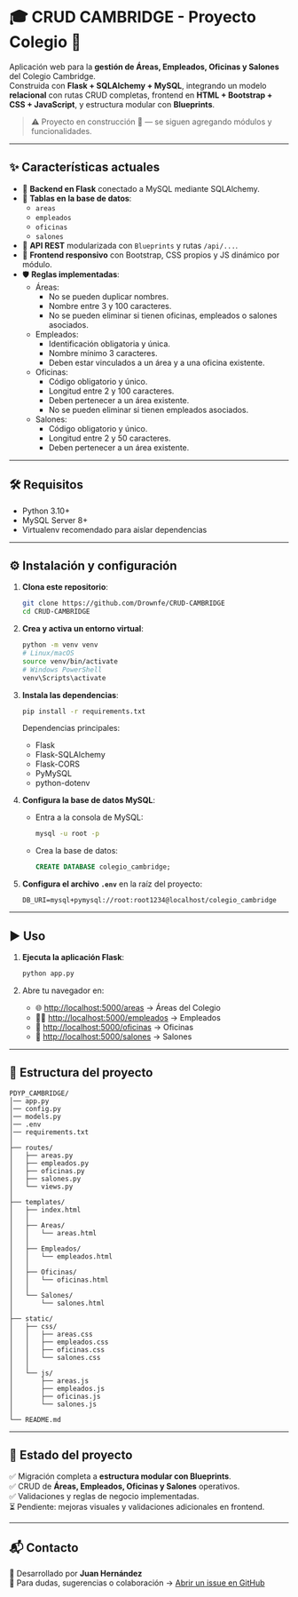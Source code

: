 # 🎓 CRUD CAMBRIDGE - Proyecto Colegio 🚀

Aplicación web para la **gestión de Áreas, Empleados, Oficinas y Salones** del Colegio Cambridge.  
Construida con **Flask + SQLAlchemy + MySQL**, integrando un modelo **relacional** con rutas CRUD completas, frontend en **HTML + Bootstrap + CSS + JavaScript**, y estructura modular con **Blueprints**.

> ⚠️ Proyecto en construcción 🚧 — se siguen agregando módulos y funcionalidades.

---

## ✨ Características actuales

- 🐍 **Backend en Flask** conectado a MySQL mediante SQLAlchemy.  
- 📂 **Tablas en la base de datos**:  
  - `areas`  
  - `empleados`  
  - `oficinas`  
  - `salones`  
- 🔗 **API REST** modularizada con `Blueprints` y rutas `/api/...`.  
- 🎨 **Frontend responsivo** con Bootstrap, CSS propios y JS dinámico por módulo.  
- 🛡️ **Reglas implementadas**:  
  - Áreas:  
    - No se pueden duplicar nombres.  
    - Nombre entre 3 y 100 caracteres.  
    - No se pueden eliminar si tienen oficinas, empleados o salones asociados.  
  - Empleados:  
    - Identificación obligatoria y única.  
    - Nombre mínimo 3 caracteres.  
    - Deben estar vinculados a un área y a una oficina existente.  
  - Oficinas:  
    - Código obligatorio y único.  
    - Longitud entre 2 y 100 caracteres.  
    - Deben pertenecer a un área existente.  
    - No se pueden eliminar si tienen empleados asociados.  
  - Salones:  
    - Código obligatorio y único.  
    - Longitud entre 2 y 50 caracteres.  
    - Deben pertenecer a un área existente.  

---

## 🛠️ Requisitos

- Python 3.10+  
- MySQL Server 8+  
- Virtualenv recomendado para aislar dependencias  

---

## ⚙️ Instalación y configuración

1. **Clona este repositorio**:

   ```bash
   git clone https://github.com/Drownfe/CRUD-CAMBRIDGE
   cd CRUD-CAMBRIDGE
   ```

2. **Crea y activa un entorno virtual**:

   ```bash
   python -m venv venv
   # Linux/macOS
   source venv/bin/activate
   # Windows PowerShell
   venv\Scripts\activate
   ```

3. **Instala las dependencias**:

   ```bash
   pip install -r requirements.txt
   ```

   Dependencias principales:
   - Flask  
   - Flask-SQLAlchemy  
   - Flask-CORS  
   - PyMySQL  
   - python-dotenv  

4. **Configura la base de datos MySQL**:

   - Entra a la consola de MySQL:

     ```bash
     mysql -u root -p
     ```

   - Crea la base de datos:

     ```sql
     CREATE DATABASE colegio_cambridge;
     ```

5. **Configura el archivo `.env`** en la raíz del proyecto:

   ```
   DB_URI=mysql+pymysql://root:root1234@localhost/colegio_cambridge
   ```

---

## ▶️ Uso

1. **Ejecuta la aplicación Flask**:

   ```bash
   python app.py
   ```

2. Abre tu navegador en:  
   - 🌐 [http://localhost:5000/areas](http://localhost:5000/areas) → Áreas del Colegio  
   - 👨‍🏫 [http://localhost:5000/empleados](http://localhost:5000/empleados) → Empleados  
   - 🏢 [http://localhost:5000/oficinas](http://localhost:5000/oficinas) → Oficinas  
   - 🏫 [http://localhost:5000/salones](http://localhost:5000/salones) → Salones  

---

## 📂 Estructura del proyecto

```
PDYP_CAMBRIDGE/
│── app.py
│── config.py
│── models.py
│── .env
│── requirements.txt
│
├── routes/
│   ├── areas.py
│   ├── empleados.py
│   ├── oficinas.py
│   ├── salones.py
│   └── views.py
│
├── templates/
│   ├── index.html
│   │
│   ├── Areas/
│   │   └── areas.html
│   │
│   ├── Empleados/
│   │   └── empleados.html
│   │
│   ├── Oficinas/
│   │   └── oficinas.html
│   │
│   └── Salones/
│       └── salones.html
│
├── static/
│   ├── css/
│   │   ├── areas.css
│   │   ├── empleados.css
│   │   ├── oficinas.css
│   │   └── salones.css
│   │
│   └── js/
│       ├── areas.js
│       ├── empleados.js
│       ├── oficinas.js
│       └── salones.js
│
└── README.md
```

---

## 🚧 Estado del proyecto

✅ Migración completa a **estructura modular con Blueprints**.  
✅ CRUD de **Áreas, Empleados, Oficinas y Salones** operativos.  
✅ Validaciones y reglas de negocio implementadas.  
⏳ Pendiente: mejoras visuales y validaciones adicionales en frontend.  

---

## 📬 Contacto

👤 Desarrollado por **Juan Hernández**  
📧 Para dudas, sugerencias o colaboración → [Abrir un issue en GitHub](https://github.com/Drownfe/CRUD-CAMBRIDGE/issues)
